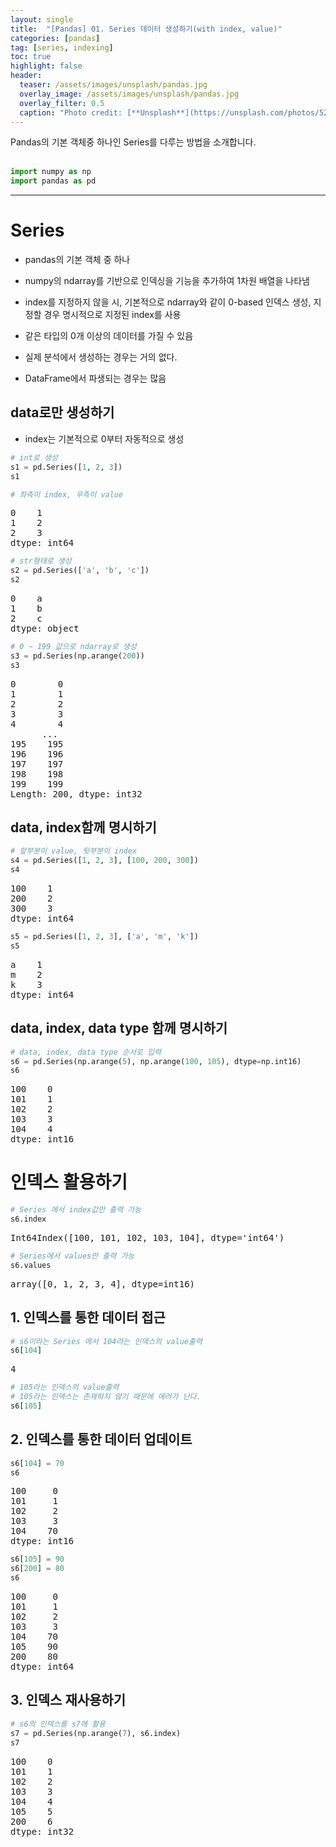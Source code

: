 ```yaml
---
layout: single
title:  "[Pandas] 01. Series 데이터 생성하기(with index, value)"
categories: [pandas]
tag: [series, indexing]
toc: true
highlight: false
header:
  teaser: /assets/images/unsplash/pandas.jpg
  overlay_image: /assets/images/unsplash/pandas.jpg
  overlay_filter: 0.5
  caption: "Photo credit: [**Unsplash**](https://unsplash.com/photos/52jRtc2S_VE)"
---
```


Pandas의 기본 객체중 하나인 Series를 다루는 방법을 소개합니다.
<br>
<br>

<head>
  <style>
    table.dataframe {
      white-space: normal;
      width: 100%;
      height: 240px;
      display: block;
      overflow: auto;
      font-family: Arial, sans-serif;
      font-size: 0.9rem;
      line-height: 20px;
      text-align: center;
      border: 0px !important;
    }

    table.dataframe th {
      text-align: center;
      font-weight: bold;
      padding: 8px;
    }

    table.dataframe td {
      text-align: center;
      padding: 8px;
    }

    table.dataframe tr:hover {
      background: #b8d1f3; 
    }

    .output_prompt {
      overflow: auto;
      font-size: 0.9rem;
      line-height: 1.45;
      border-radius: 0.3rem;
      -webkit-overflow-scrolling: touch;
      padding: 0.8rem;
      margin-top: 0;
      margin-bottom: 15px;
      font: 1rem Consolas, "Liberation Mono", Menlo, Courier, monospace;
      color: $code-text-color;
      border: solid 1px $border-color;
      border-radius: 0.3rem;
      word-break: normal;
      white-space: pre;
    }

  .dataframe tbody tr th:only-of-type {
      vertical-align: middle;
  }

  .dataframe tbody tr th {
      vertical-align: top;
  }

  .dataframe thead th {
      text-align: center !important;
      padding: 8px;
  }

  .page__content p {
      margin: 0 0 0px !important;
  }

  .page__content p > strong {
    font-size: 0.8rem !important;
  }

  </style>
</head>



```python
import numpy as np
import pandas as pd
```

---
# Series

  - pandas의 기본 객체 중 하나

  - numpy의 ndarray를 기반으로 인덱싱을 기능을 추가하여 1차원 배열을 나타냄

  - index를 지정하지 않을 시, 기본적으로 ndarray와 같이 0-based 인덱스 생성, 지정할 경우 명시적으로 지정된 index를 사용

  - 같은 타입의 0개 이상의 데이터를 가질 수 있음

  - 실제 분석에서 생성하는 경우는 거의 없다.

  - DataFrame에서 파생되는 경우는 많음


## data로만 생성하기

 - index는 기본적으로 0부터 자동적으로 생성



```python
# int로 생성
s1 = pd.Series([1, 2, 3])
s1

# 좌측이 index, 우측이 value
```

<pre>
0    1
1    2
2    3
dtype: int64
</pre>

```python
# str형태로 생성
s2 = pd.Series(['a', 'b', 'c'])
s2
```

<pre>
0    a
1    b
2    c
dtype: object
</pre>

```python
# 0 ~ 199 값으로 ndarray로 생성
s3 = pd.Series(np.arange(200))
s3
```

<pre>
0        0
1        1
2        2
3        3
4        4
      ... 
195    195
196    196
197    197
198    198
199    199
Length: 200, dtype: int32
</pre>
## data, index함께 명시하기



```python
# 앞부분이 value, 뒷부분이 index
s4 = pd.Series([1, 2, 3], [100, 200, 300])
s4
```

<pre>
100    1
200    2
300    3
dtype: int64
</pre>

```python
s5 = pd.Series([1, 2, 3], ['a', 'm', 'k'])
s5
```

<pre>
a    1
m    2
k    3
dtype: int64
</pre>
## data, index, data type 함께 명시하기



```python
# data, index, data type 순서로 입력
s6 = pd.Series(np.arange(5), np.arange(100, 105), dtype=np.int16)
s6
```

<pre>
100    0
101    1
102    2
103    3
104    4
dtype: int16
</pre>
# 인덱스 활용하기



```python
# Series 에서 index값만 출력 가능
s6.index
```

<pre>
Int64Index([100, 101, 102, 103, 104], dtype='int64')
</pre>

```python
# Series에서 values만 출력 가능
s6.values
```

<pre>
array([0, 1, 2, 3, 4], dtype=int16)
</pre>
## 1. 인덱스를 통한 데이터 접근



```python
# s6이라는 Series 에서 104라는 인덱스의 value출력
s6[104]
```

<pre>
4
</pre>

```python
# 105라는 인덱스의 value출력
# 105라는 인덱스는 존재하지 않기 때문에 에러가 난다.
s6[105]
```

## 2. 인덱스를 통한 데이터 업데이트



```python
s6[104] = 70
s6
```

<pre>
100     0
101     1
102     2
103     3
104    70
dtype: int16
</pre>

```python
s6[105] = 90
s6[200] = 80
s6
```

<pre>
100     0
101     1
102     2
103     3
104    70
105    90
200    80
dtype: int64
</pre>
## 3. 인덱스 재사용하기



```python
# s6의 인덱스를 s7에 활용
s7 = pd.Series(np.arange(7), s6.index)
s7
```

<pre>
100    0
101    1
102    2
103    3
104    4
105    5
200    6
dtype: int32
</pre>
